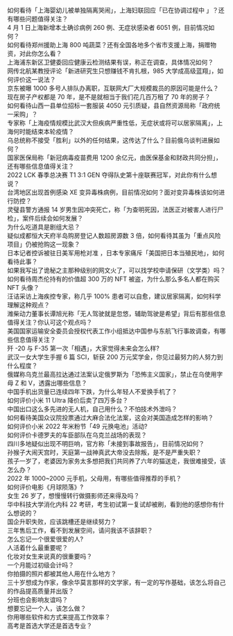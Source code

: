 如何看待「上海婴幼儿被单独隔离哭闹」，上海妇联回应「已在协调过程中 」？还有哪些问题值得关注？  
4 月 1 日上海新增本土确诊病例 260 例、无症状感染者 6051 例，目前情况如何？  
如何看待郑州援助上海 800 吨蔬菜？还有全国各地多个省市支援上海，捐赠物资，对此你怎么看？  
上海浦东新区卫健委回应健康云检测结果有误，称正在调查，具体情况如何？  
网传北航某教授评论「新进研究生只想赚钱不肯扎根，985 大学成高级蓝翔」，如何评价这一说法？  
京东被曝 1000 多号人排队办离职，互联网大厂大规模裁员的原因可能是什么？  
现在房子产权都是 70 年，是不是就相当于我们花几百万租了 70 年的房子？  
如何看待山西一县单位招标一套服装 4050 元引质疑，县自然资源局称「政府统一采购」？  
专家称「上海疫情规模比武汉大但疾病严重性低，无症状或将可以居家隔离」，上海何时能结束本轮疫情？  
乌总统称不接受「胜利」以外的任何结果，这传达了什么？目前俄乌谈判进展如何？  
国家医保局称「新冠病毒疫苗费用 1200 余亿元，由医保基金和财政共同分担」，还有哪些信息值得关注？  
2022 LCK 春季总决赛 T1 3:1 GEN 夺得队史第十座联赛冠军，对此你有什么想说？  
台湾地区出现首例感染 XE 变异毒株病例，目前情况如何？面对变异毒株该如何进行防控？  
灵璧县警方通报 14 岁男生因冲突死亡，称「为查明死因，法医正对被害人进行尸检」，案件后续会如何发展？  
为什么吃道具是剧组大忌？  
疑似成都恒大天府半岛购房登记人数超房源数 3 倍，如何看待其虽为「重点风险项目」仍被抢购这一现象？  
日本记者控诉被驻日美军用枪对准 ，日本专家痛斥「美国把日本当殖民地」，如何看待此事？  
如果我写出了诡秘之主那种级别的网文火了，可以找学校申请保研（文学类）吗？  
如何看待周杰伦持有的价值超 300 万的 NFT 被盗，为什么那么多名人都在购买 NFT 头像？  
汪诘采访上海疾控专家，称几乎 100% 患者可以自愈，建议居家隔离，如何科学理解这种观点？  
潍柴动力董事长谭旭光称「无人驾驶就是忽悠，辅助驾驶是希望」背后有那些信息值得关注？你认可这个观点吗？  
美国国家运输安全委员会授权代表工作小组抵达中国参与东航飞行事故调查，有哪些信息值得关注？  
歼 -20 与 F-35 第一次「相遇」，大家觉得未来会怎么样?  
武汉一女大学生手握 6 篇 SCI，斩获 200 万元奖学金，你见过最努力的人努力到什么程度？  
俄媒称乌克兰最高拉达通过法案认定俄罗斯为「恐怖主义国家」，禁止在乌使用字母 Z 和 V，透露出哪些信息？  
中国手机出货量已连续四年下跌，为什么年轻人不爱换手机了？  
如何评价小米 11 Ultra 降价后卖了四万多台？  
中国出口这么多先进的无人机，自己用什么？不怕技术外泄吗？  
如何看待美国众议院投票通过大麻合法化法案，这会对美国造成怎样的影响？  
如何评价小米 2022 年米粉节「49 元换电池」活动?  
如何评价卡德罗夫的车臣部队在乌克兰战场的表现？  
四川多地疑似出现不明巨响，官方称「未接到事故报告」，目前情况如何？  
孙猴子大闹天宫时，天庭第一战神真武大帝没去除叛，是不是严重失职？  
孩子一岁了，老婆因为家务太多想把我们共同养了六年的猫送走，我很难接受，该怎么办？  
2022 年 1000~2000 元手机，父母用，有哪些值得推荐的手机？  
如何评价电影《月球陨落》?  
女生 26 岁了，想慢慢转行做摄影师还来得及吗？  
华中科技大学消化内科 22 考研，考生初试第一复试却被刷，看到他的感想你有什么想说的？  
国企升职失败，应该跳槽还是继续努力？  
三年售后工作，看不到发展空间，请问我该不该辞职？  
怎么忘记一个很爱很爱的人?  
人活着什么最重要呢？  
化妆对女生来说真的很重要吗？  
一个月能过初级会计吗？  
你拍摄的照片都被其他人用在什么地方？  
三十岁想成为作家，像余华莫言那样的文学家，有一定的写作基础，该怎么将自己的作品提高质量并出版？  
分班也会影响友谊吗？  
想要忘记一个人，该怎么做？  
你用哪些软件和方式来提高工作效率？  
高考是首选大学还是首选专业？  
